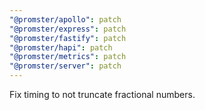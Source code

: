 ```yaml
---
"@promster/apollo": patch
"@promster/express": patch
"@promster/fastify": patch
"@promster/hapi": patch
"@promster/metrics": patch
"@promster/server": patch
---
```


Fix timing to not truncate fractional numbers.
